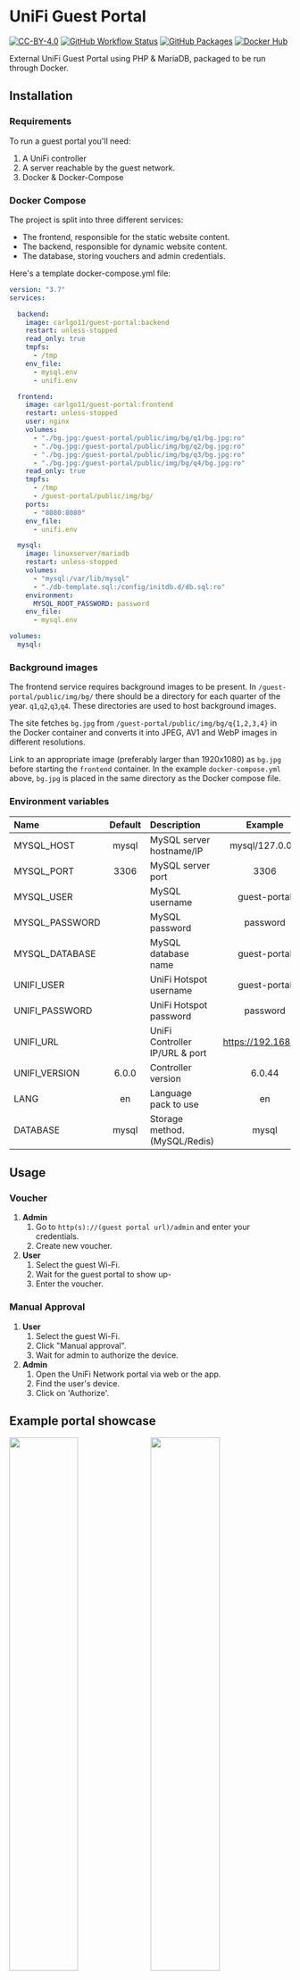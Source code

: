# UniFi Guest Portal

[![CC-BY-4.0](https://img.shields.io/github/license/carlgo11/guest-portal?style=for-the-badge)](LICENSE)
[![GitHub Workflow Status](https://img.shields.io/github/workflow/status/Carlgo11/guest-portal/Docker%20Image%20CI?style=for-the-badge)](https://github.com/Carlgo11/guest-portal/actions)
[![GitHub Packages](https://img.shields.io/github/v/release/carlgo11/guest-portal?logo=github&style=for-the-badge)](https://github.com/Carlgo11/guest-portal/pkgs/container/guest-portal)
[![Docker Hub ](https://img.shields.io/github/v/release/carlgo11/guest-portal?logo=docker&logoColor=fff&style=for-the-badge)](https://hub.docker.com/r/carlgo11/guest-portal/tags)

External UniFi Guest Portal using PHP & MariaDB, packaged to be run through Docker.

## Installation

### Requirements

To run a guest portal you'll need:

1. A UniFi controller
2. A server reachable by the guest network.
3. Docker & Docker-Compose

### Docker Compose

The project is split into three different services:

* The frontend, responsible for the static website content.
* The backend, responsible for dynamic website content.
* The database, storing vouchers and admin credentials.

Here's a template docker-compose.yml file:

```YAML
version: "3.7"
services:

  backend:
    image: carlgo11/guest-portal:backend
    restart: unless-stopped
    read_only: true
    tmpfs:
      - /tmp
    env_file:
      - mysql.env
      - unifi.env

  frontend:
    image: carlgo11/guest-portal:frontend
    restart: unless-stopped
    user: nginx
    volumes:
      - "./bg.jpg:/guest-portal/public/img/bg/q1/bg.jpg:ro"
      - "./bg.jpg:/guest-portal/public/img/bg/q2/bg.jpg:ro"
      - "./bg.jpg:/guest-portal/public/img/bg/q3/bg.jpg:ro"
      - "./bg.jpg:/guest-portal/public/img/bg/q4/bg.jpg:ro"
    read_only: true
    tmpfs:
      - /tmp
      - /guest-portal/public/img/bg/
    ports:
      - "8080:8080"
    env_file:
      - unifi.env

  mysql:
    image: linuxserver/mariadb
    restart: unless-stopped
    volumes:
      - "mysql:/var/lib/mysql"
      - "./db-template.sql:/config/initdb.d/db.sql:ro"
    environment:
      MYSQL_ROOT_PASSWORD: password
    env_file:
      - mysql.env

volumes:
  mysql:
```

### Background images

The frontend service requires background images to be present.
In `/guest-portal/public/img/bg/` there should be a directory for each quarter of the year. `q1`,`q2`,`q3`,`q4`.
These directories are used to host background images.

The site fetches `bg.jpg` from `/guest-portal/public/img/bg/q{1,2,3,4}` in the Docker container and converts it into
JPEG, AV1 and
WebP images in different resolutions.

Link to an appropriate image (preferably larger than 1920x1080) as `bg.jpg` before starting the `frontend` container. In
the example `docker-compose.yml` above, `bg.jpg` is placed in the same directory as the Docker compose file.

### Environment variables

| Name           | Default | Description                    |        Example        | Used By           |
|:---------------|:-------:|:-------------------------------|:---------------------:|:------------------|
| MYSQL_HOST     |  mysql  | MySQL server hostname/IP       |    mysql/127.0.0.1    | Backend, MySQL    |
| MYSQL_PORT     |  3306   | MySQL server port              |         3306          | Backend, MySQL    |
| MYSQL_USER     |         | MySQL username                 |     guest-portal      | Backend, MySQL    |
| MYSQL_PASSWORD |         | MySQL password                 |       password        | Backend, MySQL    |
| MYSQL_DATABASE |         | MySQL database name            |     guest-portal      | Backend, MySQL    |
| UNIFI_USER     |         | UniFi Hotspot username         |     guest-portal      | Backend           |
| UNIFI_PASSWORD |         | UniFi Hotspot password         |       password        | Backend           |
| UNIFI_URL      |         | UniFi Controller IP/URL & port | <https://192.168.1.2> | Backend           |
| UNIFI_VERSION  |  6.0.0  | Controller version             |        6.0.44         | Backend           |
| LANG           |   en    | Language pack to use           |          en           | Backend           |
| DATABASE       |  mysql  | Storage method. (MySQL/Redis)  |         mysql         | Backend           |

## Usage

### Voucher

1. **Admin**
    1. Go to `http(s)://(guest portal url)/admin` and enter your credentials.
    2. Create new voucher.
2. **User**
    1. Select the guest Wi-Fi.
    2. Wait for the guest portal to show up-
    3. Enter the voucher.

### Manual Approval

1. **User**
    1. Select the guest Wi-Fi.
    2. Click "Manual approval".
    3. Wait for admin to authorize the device.
2. **Admin**
    1. Open the UniFi Network portal via web or the app.
    2. Find the user's device.
    3. Click on 'Authorize'.

## Example portal showcase

<div>
<img src="https://user-images.githubusercontent.com/3535780/89343900-4b548680-d6a5-11ea-8896-f39486b21102.jpg" width="49.5%">
<img src="https://user-images.githubusercontent.com/3535780/89343904-4d1e4a00-d6a5-11ea-9776-434ad01a2ac5.jpg" width="49.5%">
</div>
<div>
<img src="https://user-images.githubusercontent.com/3535780/89343907-4e4f7700-d6a5-11ea-9510-521495fb0226.png" width="49.5%">
<img src="https://user-images.githubusercontent.com/3535780/89343905-4d1e4a00-d6a5-11ea-95de-d2edaaebe4aa.png" width="49.5%">
</div>

## License

This work is licensed under the GPLv3.  
To view a copy of this license, visit [LICENSE](LICENSE).
